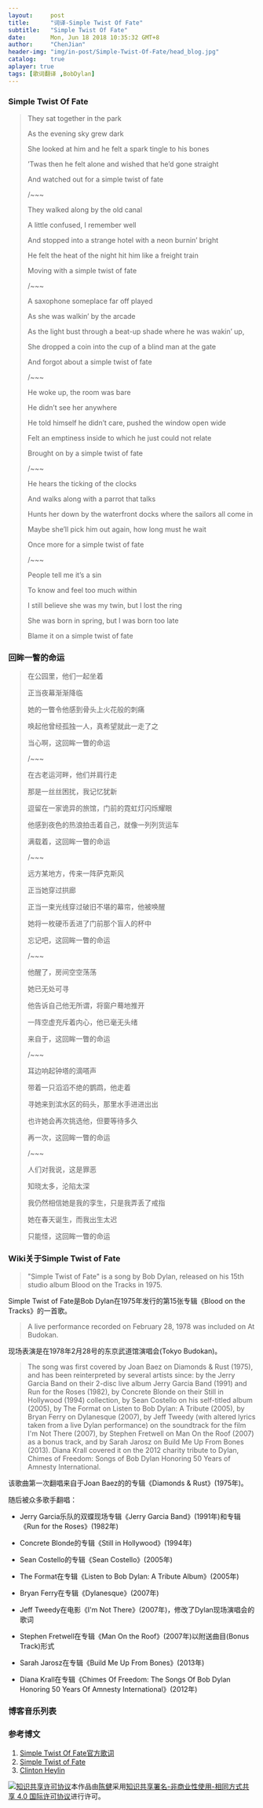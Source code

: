 ```yaml
---
layout:     post
title:      "词译-Simple Twist Of Fate"
subtitle:   "Simple Twist Of Fate"
date:       Mon, Jun 18 2018 10:35:32 GMT+8
author:     "ChenJian"
header-img: "img/in-post/Simple-Twist-Of-Fate/head_blog.jpg"
catalog:    true
aplayer: true
tags: [歌词翻译 ,BobDylan]
---
```


<div 
    class="aplayer"
    data-id="22088683"
    data-server="netease"
    data-type="song"
    data-autoplay="true"
    data-fixed="true">
</div>

### Simple Twist Of Fate

> They sat together in the park
>
> As the evening sky grew dark
>
> She looked at him and he felt a spark tingle to his bones
> 
> ’Twas then he felt alone and wished that he’d gone straight
> 
> And watched out for a simple twist of fate
>
> /~~~
> 
> They walked along by the old canal
>
> A little confused, I remember well
> 
> And stopped into a strange hotel with a neon burnin’ bright
>
> He felt the heat of the night hit him like a freight train
>
> Moving with a simple twist of fate
>
> /~~~
> 
> A saxophone someplace far off played
>
> As she was walkin’ by the arcade
>
> As the light bust through a beat-up shade where he was wakin’ up,
> 
> She dropped a coin into the cup of a blind man at the gate
> 
> And forgot about a simple twist of fate
>
> /~~~
> 
> He woke up, the room was bare
> 
> He didn’t see her anywhere
>
> He told himself he didn’t care, pushed the window open wide
> 
> Felt an emptiness inside to which he just could not relate
>
> Brought on by a simple twist of fate
>
> /~~~
> 
> He hears the ticking of the clocks
> 
> And walks along with a parrot that talks
>
> Hunts her down by the waterfront docks where the sailors all come in
>
> Maybe she’ll pick him out again, how long must he wait
>
> Once more for a simple twist of fate
>
> /~~~
> 
> People tell me it’s a sin
>
> To know and feel too much within
> 
> I still believe she was my twin, but I lost the ring
> 
> She was born in spring, but I was born too late
>
> Blame it on a simple twist of fate


### 回眸一瞥的命运

> 在公园里，他们一起坐着
> 
> 正当夜幕渐渐降临
> 
> 她的一瞥令他感到骨头上火花般的刺痛
> 
> 唤起他曾经孤独一人，真希望就此一走了之
> 
> 当心啊，这回眸一瞥的命运
> 
> /~~~
> 
> 在古老运河畔，他们并肩行走
> 
> 那是一丝丝困扰，我记忆犹新
> 
> 逗留在一家诡异的旅馆，门前的霓虹灯闪烁耀眼
> 
> 他感到夜色的热浪拍击着自己，就像一列列货运车
> 
> 满载着，这回眸一瞥的命运
> 
> /~~~
> 
> 远方某地方，传来一阵萨克斯风
> 
> 正当她穿过拱廊
> 
> 正当一束光线穿过破旧不堪的幕帘，他被唤醒
> 
> 她将一枚硬币丢进了门前那个盲人的杯中
> 
> 忘记吧，这回眸一瞥的命运
> 
> /~~~
> 
> 他醒了，房间空空荡荡
> 
> 她已无处可寻
> 
> 他告诉自己他无所谓，将窗户蓦地推开
> 
> 一阵空虚充斥着内心，他已毫无头绪
> 
> 来自于，这回眸一瞥的命运
> 
> /~~~
> 
> 耳边响起钟塔的滴嗒声
> 
> 带着一只滔滔不绝的鹦鹉，他走着
> 
> 寻她来到滨水区的码头，那里水手进进出出
> 
> 也许她会再次挑选他，但要等待多久
> 
> 再一次，这回眸一瞥的命运
> 
> /~~~
> 
> 人们对我说，这是罪恶
> 
> 知晓太多，沦陷太深
> 
> 我仍然相信她是我的孪生，只是我弄丢了戒指
> 
> 她在春天诞生，而我出生太迟
> 
> 只能怪，这回眸一瞥的命运


### Wiki关于Simple Twist of Fate

> "Simple Twist of Fate" is a song by Bob Dylan, released on his 15th studio album Blood on the Tracks in 1975.

Simple Twist of Fate是Bob Dylan在1975年发行的第15张专辑《Blood on the Tracks》的一首歌。

> A live performance recorded on February 28, 1978 was included on At Budokan.

现场表演是在1978年2月28号的东京武道馆演唱会(Tokyo Budokan)。

> The song was first covered by Joan Baez on Diamonds & Rust (1975), and has been reinterpreted by several artists since: by the Jerry Garcia Band on their 2-disc live album Jerry Garcia Band (1991) and Run for the Roses (1982), by Concrete Blonde on their Still in Hollywood (1994) collection, by Sean Costello on his self-titled album (2005), by The Format on Listen to Bob Dylan: A Tribute (2005), by Bryan Ferry on Dylanesque (2007), by Jeff Tweedy (with altered lyrics taken from a live Dylan performance) on the soundtrack for the film I'm Not There (2007), by Stephen Fretwell on Man On the Roof (2007) as a bonus track, and by Sarah Jarosz on Build Me Up From Bones (2013). Diana Krall covered it on the 2012 charity tribute to Dylan, Chimes of Freedom: Songs of Bob Dylan Honoring 50 Years of Amnesty International.

该歌曲第一次翻唱来自于Joan Baez的的专辑《Diamonds & Rust》(1975年)。

<div 
    class="aplayer"
    data-id="18854922"
    data-server="netease"
    data-type="song"
    data-autoplay="false">
</div>

随后被众多歌手翻唱：

- Jerry Garcia乐队的双蝶现场专辑《Jerry Garcia Band》(1991年)和专辑《Run for the Roses》(1982年)

<div 
    class="aplayer"
    data-id="20003482"
    data-server="netease"
    data-type="song"
    data-autoplay="false">
</div>

- Concrete Blonde的专辑《Still in Hollywood》(1994年)

<div 
    class="aplayer"
    data-id="22500578"
    data-server="netease"
    data-type="song"
    data-autoplay="false">
</div>

- Sean Costello的专辑《Sean Costello》(2005年)

<div 
    class="aplayer"
    data-id="1976986"
    data-server="netease"
    data-type="song"
    data-autoplay="false">
</div>

- The Format在专辑《Listen to Bob Dylan: A Tribute Album》(2005年)

<div 
    class="aplayer"
    data-id="41647826"
    data-server="netease"
    data-type="song"
    data-autoplay="false">
</div>

- Bryan Ferry在专辑《Dylanesque》(2007年)

<div 
    class="aplayer"
    data-id="22467577"
    data-server="netease"
    data-type="song"
    data-autoplay="false">
</div>

- Jeff Tweedy在电影《I'm Not There》(2007年)，修改了Dylan现场演唱会的歌词

<div 
    class="aplayer"
    data-id="5044962"
    data-server="netease"
    data-type="song"
    data-autoplay="false">
</div>

- Stephen Fretwell在专辑《Man On the Roof》(2007年)以附送曲目(Bonus Track)形式

- Sarah Jarosz在专辑《Build Me Up From Bones》(2013年)

<div 
    class="aplayer"
    data-id="27733659"
    data-server="netease"
    data-type="song"
    data-autoplay="false">
</div>

- Diana Krall在专辑《Chimes Of Freedom: The Songs Of Bob Dylan Honoring 50 Years Of Amnesty International》(2012年)

<div 
    class="aplayer"
    data-id="23506673"
    data-server="netease"
    data-type="song"
    data-autoplay="false">
</div>


### 博客音乐列表

<div
    class="aplayer"
    data-id="2258267343"
    data-server="netease"
    data-type="playlist">
</div>

### 参考博文

1. [Simple Twist Of Fate官方歌词](https://www.bobdylan.com/songs/simple-twist-fate/)
2. [Simple Twist of Fate](https://en.wikipedia.org/wiki/Simple_Twist_of_Fate)
3. [Clinton Heylin](https://en.wikipedia.org/wiki/Clinton_Heylin)

<a rel="license" href="http://creativecommons.org/licenses/by-nc-sa/4.0/"><img alt="知识共享许可协议" style="border-width:0" src="https://i.creativecommons.org/l/by-nc-sa/4.0/88x31.png" /></a>本作品由<a xmlns:cc="http://creativecommons.org/ns#" href="https://o-my-chenjian.com/2018/06/18/Simple-Twist-Of-Fate/" property="cc:attributionName" rel="cc:attributionURL">陈健</a>采用<a rel="license" href="http://creativecommons.org/licenses/by-nc-sa/4.0/">知识共享署名-非商业性使用-相同方式共享 4.0 国际许可协议</a>进行许可。